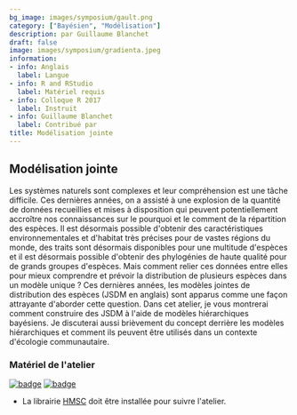```yaml
---
bg_image: images/symposium/gault.png
category: ["Bayésien", "Modélisation"]
description: par Guillaume Blanchet
draft: false
image: images/symposium/gradienta.jpeg
information:
- info: Anglais
  label: Langue
- info: R and RStudio
  label: Matériel requis
- info: Colloque R 2017
  label: Instruit
- info: Guillaume Blanchet
  label: Contribué par
title: Modélisation jointe
---
```


## Modélisation jointe

Les systèmes naturels sont complexes et leur compréhension est une tâche difficile. Ces dernières années, on a assisté à une explosion de la quantité de données recueillies et mises à disposition qui peuvent potentiellement accroître nos connaissances sur le pourquoi et le comment de la répartition des espèces. Il est désormais possible d'obtenir des caractéristiques environnementales et d'habitat très précises pour de vastes régions du monde, des traits sont désormais disponibles pour une multitude d'espèces et il est désormais possible d'obtenir des phylogénies de haute qualité pour de grands groupes d'espèces. Mais comment relier ces données entre elles pour mieux comprendre et prévoir la distribution de plusieurs espèces dans un modèle unique ? Ces dernières années, les modèles jointes de distribution des espèces (JSDM en anglais) sont apparus comme une façon attrayante d'aborder cette question. Dans cet atelier, je vous montrerai comment construire des JSDM à l'aide de modèles hiérarchiques bayésiens. Je discuterai aussi brièvement du concept derrière les modèles hiérarchiques et comment ils peuvent être utilisés dans un contexte d'écologie communautaire.

### Matériel de l'atelier

[![badge](https://img.shields.io/static/v1?style=for-the-badge&label=Présentation&message=Ouvrir&color=BF616A)](https://github.com/guiblanchet/jointmodelling) [![badge](https://img.shields.io/static/v1?style=for-the-badge&label=Installer&message=HMSC&color=B48EAD)](https://github.com/guiblanchet/HMSC)

- La librairie [HMSC](https://github.com/guiblanchet/HMSC) doit être installée pour suivre l'atelier.